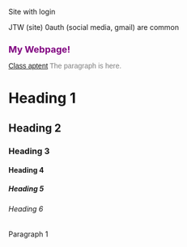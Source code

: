 Site with login

JTW (site) 0auth (social media, gmail) are common
<html>
<head>
  <meta charset="utf-8">
  <title>Page Draft</title>
 </head>
<body>
  <h1 style="color: purple; font-size: 18px;">My Webpage!</h1>
  
  <!-- <strong> bold effect, and this is a comment. -->
  
  
  <p style="color: grey; font-size: 21 px; font-family: sans-serif;"><a href="http://www.google.com">Class aptent</a>
  The paragraph is here.
  
  
  </p>
  
  <h1>Heading 1</h1>
  <h2>Heading 2</h2>
  <h3>Heading 3</h3>
  <h4>Heading 4</h4>
  <h5>Heading 5</h5>
  <h6>Heading 6</h6>
  
  <p>Paragraph 1</p>

</body>
</html>
